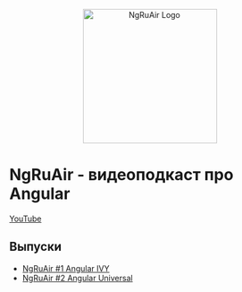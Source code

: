 <p align="center">
  <a href="https://www.youtube.com/channel/UCUIac80KeiumU29aOm-K3VQ" target="blank"><img src="https://raw.githubusercontent.com/ngRuAir/ngruair/master/assets/logo.png" width="240" alt="NgRuAir Logo" /></a>
</p>

# NgRuAir - видеоподкаст про Angular

[YouTube](https://www.youtube.com/channel/UCUIac80KeiumU29aOm-K3VQ)

## Выпуски

- [NgRuAir #1 Angular IVY](https://www.youtube.com/watch?v=O5zM5sWptTw)
- [NgRuAir #2 Angular Universal](https://www.youtube.com/watch?v=6aYQxRgw8Sk)
